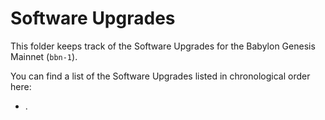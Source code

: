 # Software Upgrades

This folder keeps track of the Software Upgrades for the Babylon Genesis
Mainnet (`bbn-1`).

You can find a list of the Software Upgrades listed in chronological order here:
- .
